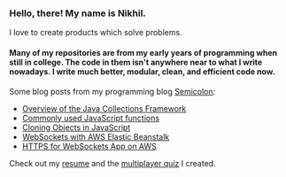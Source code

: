 ### Hello, there! My name is Nikhil.

I love to create products which solve problems.
   
#### Many of my repositories are from my early years of programming when still in college. The code in them isn't anywhere near to what I write nowadays. I write much better, modular, clean, and efficient code now.

Some blog posts from my programming blog [Semicolon](https://nikhilmopidevi.github.io/):
- [Overview of the Java Collections Framework](https://nikhilmopidevi.github.io/2017/06/19/Overview-of-the-Java-Collections-Framework/)
- [Commonly used JavaScript functions](https://nikhilmopidevi.github.io/2020/04/11/Commonly-used-JavaScript-functions/)
- [Cloning Objects in JavaScript](https://nikhilmopidevi.github.io/2020/05/10/Cloning-Objects-in-JavaScript/)
- [WebSockets with AWS Elastic Beanstalk](https://nikhilmopidevi.github.io/2017/10/18/WebSockets-with-AWS-Elastic-Beanstalk/)
- [HTTPS for WebSockets App on AWS](https://nikhilmopidevi.github.io/2017/10/22/HTTPS-for-WebSockets-App-on-AWS/)

Check out my [resume](http://www.nikhilmopidevi.com/resume) and the [multiplayer quiz](https://www.grequiz.com/) I created.
